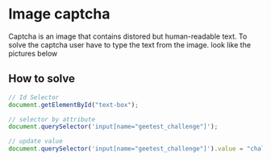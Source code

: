 # Image captcha

Captcha is an image that contains distored but human-readable text. To solve the captcha user have to type the text from the image. look like the pictures below

## How to solve

```js
// Id Selector
document.getElementById("text-box");

// selector by attribute
document.querySelector('input[name="geetest_challenge"]');

// update value
document.querySelector('input[name="geetest_challenge"]').value = "challenge test";
```
